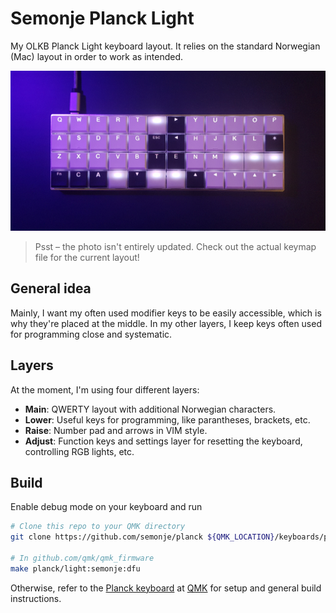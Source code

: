 # Semonje Planck Light
My OLKB Planck Light keyboard layout. It relies on the standard Norwegian (Mac) layout in order to work as intended.

![What it looks like](thumbnail.jpg)

> Psst – the photo isn't entirely updated. Check out the actual keymap file for the current layout!

## General idea
Mainly, I want my often used modifier keys to be easily accessible, which is why they're placed at the middle. In my other layers, I keep keys often used for programming close and systematic.

## Layers
At the moment, I'm using four different layers:
- **Main**: QWERTY layout with additional Norwegian characters.
- **Lower**: Useful keys for programming, like parantheses, brackets, etc.
- **Raise**: Number pad and arrows in VIM style.
- **Adjust**: Function keys and settings layer for resetting the keyboard, controlling RGB lights, etc.

## Build
Enable debug mode on your keyboard and run
``` bash
# Clone this repo to your QMK directory
git clone https://github.com/semonje/planck ${QMK_LOCATION}/keyboards/planck/keymaps/semonje

# In github.com/qmk/qmk_firmware
make planck/light:semonje:dfu
```

Otherwise, refer to the [Planck keyboard](https://github.com/qmk/qmk_firmware/tree/master/keyboards/planck) at [QMK](https://github.com/qmk/qmk_firmware) for setup and general build instructions.
